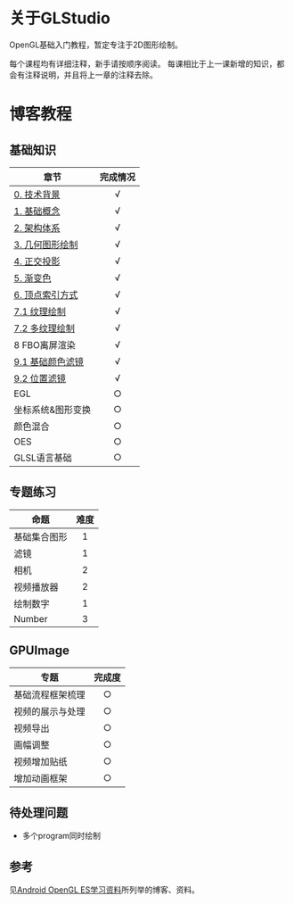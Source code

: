 # 关于GLStudio
OpenGL基础入门教程，暂定专注于2D图形绘制。

每个课程均有详细注释，新手请按顺序阅读。
每课相比于上一课新增的知识，都会有注释说明，并且将上一章的注释去除。

# 博客教程
## 基础知识
章节 | 完成情况
---| :---:
[0. 技术背景](https://www.jianshu.com/p/8dd045253ef7) |  √
[1. 基础概念](https://www.jianshu.com/p/a818684333f2)|   √
[2. 架构体系](https://www.jianshu.com/p/a772bfc2276b) |  √
[3. 几何图形绘制](https://www.jianshu.com/p/eb11a8346cf6)| √
[4. 正交投影](https://www.jianshu.com/p/51a405bc52ed)| √
[5. 渐变色](https://www.jianshu.com/p/6220228b822b)| √
[6. 顶点索引方式](https://www.jianshu.com/p/92c12166a935)| √
[7.1 纹理绘制](https://www.jianshu.com/p/3659f4649f98)| √
[7.2 多纹理绘制](https://www.jianshu.com/p/94f42d0a1939)| √
8 FBO离屏渲染| √
[9.1 基础颜色滤镜](https://www.jianshu.com/p/dde06aefc480) |  √
[9.2 位置滤镜](https://www.jianshu.com/p/87ccc9bfa362)  | √
EGL |  ○
坐标系统&图形变换| ○
颜色混合| ○
OES| ○
GLSL语言基础 |  ○

## 专题练习

命题 | 难度
---|:---:|
基础集合图形 | 1|
滤镜 | 1|
相机|2|
视频播放器|2|
绘制数字| 1|
Number | 3|

## GPUImage
专题 | 完成度
---|:---:
基础流程框架梳理|○
视频的展示与处理|○
视频导出|○
画幅调整|○
视频增加贴纸|○
增加动画框架|○

## 待处理问题
- 多个program同时绘制

## 参考
见[Android OpenGL ES学习资料](https://www.jianshu.com/p/4ff46176ccc0)所列举的博客、资料。
